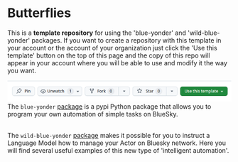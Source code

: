 # Butterflies
This is a **template repository** for using the 'blue-yonder' and 'wild-blue-yonder' packages. If you want to create a repository with this template in your account or the account of your organization just click the 'Use this template' button on the top of this page and the copy of this repo will appear in your account where you will be able to use and modify it the way you want.

![image description](./pictures/use_template.png)
<br>The `blue-yonder` [package](https://pypi.org/project/blue-yonder/) is a pypi Python package that allows you to program your own automation of simple tasks on BlueSky.

<br>The `wild-blue-yonder` [package](https://pypi.org/project/wild-blue-yonder/) makes it possible for you to instruct a Language Model how to manage your Actor on Bluesky network. Here you will find several useful examples of this new type of 'intelligent automation'.